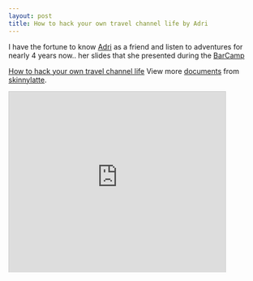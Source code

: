 ```yaml
---
layout: post
title: How to hack your own travel channel life by Adri
---
```


I have the fortune to know [Adri](http://popagandhi.com/) as a friend and listen to adventures for nearly 4 years now.. her slides that she presented during the [BarCamp](http://www.barcamp.org/BarCampSingapore4)

[How to hack your own travel channel life](http://www.slideshare.net/skinnylatte/how-to-hack-your-own-travel-channel-life "How to hack your own travel channel life")
View more [documents](http://www.slideshare.net/) from [skinnylatte](http://www.slideshare.net/skinnylatte).

<iframe src="http://www.slideshare.net/slideshow/embed_code/2550894" width="427" height="356" frameborder="0" marginwidth="0" marginheight="0" scrolling="no" style="border:1px solid #CCC;border-width:1px 1px 0;margin-bottom:5px" allowfullscreen> </iframe>
